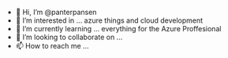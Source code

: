 - 👋 Hi, I’m @panterpansen
- 👀 I’m interested in ... azure things and cloud development
- 🌱 I’m currently learning ... everything for the Azure Proffesional
- 💞️ I’m looking to collaborate on ...
- 📫 How to reach me ...

<!---
panterpansen/panterpansen is a ✨ special ✨ repository because its `README.md` (this file) appears on your GitHub profile.
You can click the Preview link to take a look at your changes.
--->
